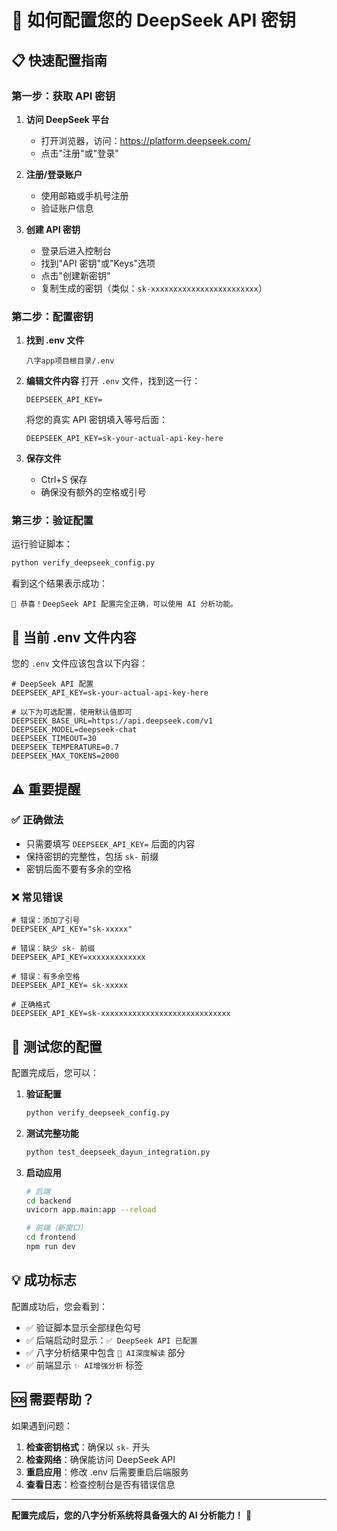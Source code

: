 # 🔑 如何配置您的 DeepSeek API 密钥

## 📋 快速配置指南

### 第一步：获取 API 密钥

1. **访问 DeepSeek 平台**

   - 打开浏览器，访问：https://platform.deepseek.com/
   - 点击"注册"或"登录"

2. **注册/登录账户**

   - 使用邮箱或手机号注册
   - 验证账户信息

3. **创建 API 密钥**
   - 登录后进入控制台
   - 找到"API 密钥"或"Keys"选项
   - 点击"创建新密钥"
   - 复制生成的密钥（类似：`sk-xxxxxxxxxxxxxxxxxxxxxxxx`）

### 第二步：配置密钥

1. **找到 .env 文件**

   ```
   八字app项目根目录/.env
   ```

2. **编辑文件内容**
   打开 `.env` 文件，找到这一行：

   ```
   DEEPSEEK_API_KEY=
   ```

   将您的真实 API 密钥填入等号后面：

   ```
   DEEPSEEK_API_KEY=sk-your-actual-api-key-here
   ```

3. **保存文件**
   - Ctrl+S 保存
   - 确保没有额外的空格或引号

### 第三步：验证配置

运行验证脚本：

```bash
python verify_deepseek_config.py
```

看到这个结果表示成功：

```
🎉 恭喜！DeepSeek API 配置完全正确，可以使用 AI 分析功能。
```

## 🔧 当前 .env 文件内容

您的 `.env` 文件应该包含以下内容：

```env
# DeepSeek API 配置
DEEPSEEK_API_KEY=sk-your-actual-api-key-here

# 以下为可选配置，使用默认值即可
DEEPSEEK_BASE_URL=https://api.deepseek.com/v1
DEEPSEEK_MODEL=deepseek-chat
DEEPSEEK_TIMEOUT=30
DEEPSEEK_TEMPERATURE=0.7
DEEPSEEK_MAX_TOKENS=2000
```

## ⚠️ 重要提醒

### ✅ 正确做法

- 只需要填写 `DEEPSEEK_API_KEY=` 后面的内容
- 保持密钥的完整性，包括 `sk-` 前缀
- 密钥后面不要有多余的空格

### ❌ 常见错误

```env
# 错误：添加了引号
DEEPSEEK_API_KEY="sk-xxxxx"

# 错误：缺少 sk- 前缀
DEEPSEEK_API_KEY=xxxxxxxxxxxxx

# 错误：有多余空格
DEEPSEEK_API_KEY= sk-xxxxx

# 正确格式
DEEPSEEK_API_KEY=sk-xxxxxxxxxxxxxxxxxxxxxxxxxxxxx
```

## 🚀 测试您的配置

配置完成后，您可以：

1. **验证配置**

   ```bash
   python verify_deepseek_config.py
   ```

2. **测试完整功能**

   ```bash
   python test_deepseek_dayun_integration.py
   ```

3. **启动应用**

   ```bash
   # 后端
   cd backend
   uvicorn app.main:app --reload

   # 前端（新窗口）
   cd frontend
   npm run dev
   ```

## 💡 成功标志

配置成功后，您会看到：

- ✅ 验证脚本显示全部绿色勾号
- ✅ 后端启动时显示：`✅ DeepSeek API 已配置`
- ✅ 八字分析结果中包含 `🧠 AI深度解读` 部分
- ✅ 前端显示 `✨ AI增强分析` 标签

## 🆘 需要帮助？

如果遇到问题：

1. **检查密钥格式**：确保以 `sk-` 开头
2. **检查网络**：确保能访问 DeepSeek API
3. **重启应用**：修改 .env 后需要重启后端服务
4. **查看日志**：检查控制台是否有错误信息

---

**配置完成后，您的八字分析系统将具备强大的 AI 分析能力！** 🎉
